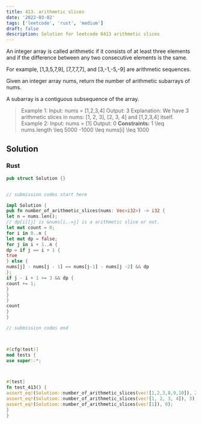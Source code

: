 ```yaml
---
title: 413. arithmetic slices
date: '2022-03-02'
tags: ['leetcode', 'rust', 'medium']
draft: false
description: Solution for leetcode 0413 arithmetic slices
---
```




An integer array is called arithmetic if it consists of at least three elements and if the difference between any two consecutive elements is the same.



For example, [1,3,5,7,9], [7,7,7,7], and [3,-1,-5,-9] are arithmetic sequences.



Given an integer array nums, return the number of arithmetic subarrays of nums.

A subarray is a contiguous subsequence of the array.



>   Example 1:
>   Input: nums <TeX>=</TeX> [1,2,3,4]
>   Output: 3
>   Explanation: We have 3 arithmetic slices in nums: [1, 2, 3], [2, 3, 4] and [1,2,3,4] itself.
>   Example 2:
>   Input: nums <TeX>=</TeX> [1]
>   Output: 0
**Constraints:**
>   	1 <TeX>\leq</TeX> nums.length <TeX>\leq</TeX> 5000
>   	-1000 <TeX>\leq</TeX> nums[i] <TeX>\leq</TeX> 1000


## Solution


### Rust
```rust
pub struct Solution {}


// submission codes start here

impl Solution {
pub fn number_of_arithmetic_slices(nums: Vec<i32>) -> i32 {
let n = nums.len();
// dp[i][j] is &nums[i..=j] is a arithmetic slice or not.
let mut count = 0;
for i in 0..n {
let mut dp = false;
for j in i + 1..n {
dp = if j == i + 1 {
true
} else {
nums[j] - nums[j - 1] == nums[j-1] - nums[j -2] && dp
};
if j - i + 1 >= 3 && dp {
count += 1;
}
}
}
count
}
}

// submission codes end



#[cfg(test)]
mod tests {
use super::*;



#[test]
fn test_413() {
assert_eq!(Solution::number_of_arithmetic_slices(vec![1,2,3,8,9,10]), 2);
assert_eq!(Solution::number_of_arithmetic_slices(vec![1, 2, 3, 4]), 3);
assert_eq!(Solution::number_of_arithmetic_slices(vec![1]), 0);
}
}


```
